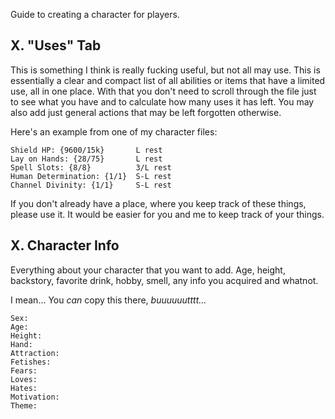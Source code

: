 Guide to creating a character for players.








## X. "Uses" Tab
This is something I think is really fucking useful, but not all may use. This is essentially a clear and compact list of all abilities or items that have a limited use, all in one place. With that you don't need to scroll through the file just to see what you have and to calculate how many uses it has left.
You may also add just general actions that may be left forgotten otherwise.

Here's an example from one of my character files:

	Shield HP: {9600/15k}       L rest
	Lay on Hands: {28/75}       L rest
	Spell Slots: {8/8}          3/L rest
	Human Determination: {1/1}  S-L rest
	Channel Divinity: {1/1}     S-L rest

If you don't already have a place, where you keep track of these things, please use it. It would be easier for you and me to keep track of your things.


## X. Character Info
Everything about your character that you want to add. Age, height, backstory, favorite drink, hobby, smell, any info you acquired and whatnot.

I mean... You *can* copy this there, *buuuuuutttt...*

	Sex:
	Age:
	Height:
	Hand:
	Attraction:
	Fetishes:
	Fears:
	Loves:
	Hates:
	Motivation:
	Theme:

